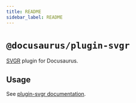 ```yaml
---
title: README
sidebar_label: README
---
```

# `@docusaurus/plugin-svgr`

[SVGR](https://react-svgr.com/) plugin for Docusaurus.

## Usage

See [plugin-svgr documentation](https://docusaurus.io/docs/api/plugins/@docusaurus/plugin-svgr).

